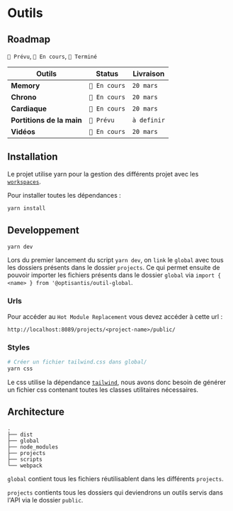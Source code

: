 # Outils

## Roadmap

`🎯 Prévu`, `🚧 En cours`, `🎉 Terminé`

| Outils                    | Status       | Livraison   |
| ------------------------- | ------------ | ----------- |
| **Memory**                | `🚧 En cours` | `20 mars`   |
| **Chrono**                | `🚧 En cours` | `20 mars`   |
| **Cardiaque**             | `🚧 En cours` | `20 mars`   |
| **Portitions de la main** | `🎯 Prévu`    | `à definir` |
| **Vidéos**                | `🚧 En cours` | `20 mars`   |

## Installation

Le projet utilise yarn pour la gestion des différents projet avec les [`workspaces`](https://classic.yarnpkg.com/en/docs/workspaces/).

Pour installer toutes les dépendances :

```bash
yarn install
```

## Developpement

```bash
yarn dev
```

Lors du premier lancement du script `yarn dev`, on `link` le `global` avec tous les dossiers présents dans le dossier `projects`. Ce qui permet ensuite de pouvoir importer les fichiers présents dans le dossier `global` via `import { <name> } from '@optisantis/outil-global`.

### Urls

Pour accéder au `Hot Module Replacement` vous devez accéder à cette url :

`http://localhost:8089/projects/<project-name>/public/`

### Styles

```bash
# Créer un fichier tailwind.css dans global/
yarn css
```

Le css utilise la dépendance [`tailwind`](https://tailwindcss.com/), nous avons donc besoin de générer un fichier css contenant toutes les classes utilitaires nécessaires.

## Architecture

```
.
├── dist
├── global
├── node_modules
├── projects
├── scripts
└── webpack
```

`global` contient tous les fichiers réutilisablent dans les différents `projects`.

`projects` contients tous les dossiers qui deviendrons un outils servis dans l'API via le dossier `public`.

